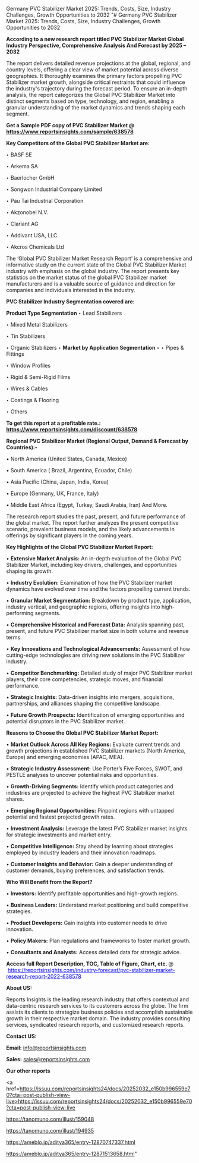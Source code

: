 Germany PVC Stabilizer Market 2025: Trends, Costs, Size, Industry Challenges, Growth Opportunities to 2032
"# Germany PVC Stabilizer Market 2025: Trends, Costs, Size, Industry Challenges, Growth Opportunities to 2032

<strong>According to a new research report titled PVC Stabilizer Market Global Industry Perspective, Comprehensive Analysis And Forecast by 2025 – 2032</strong>

The report delivers detailed revenue projections at the global, regional, and country levels, offering a clear view of market potential across diverse geographies. It thoroughly examines the primary factors propelling PVC Stabilizer market growth, alongside critical restraints that could influence the industry's trajectory during the forecast period. To ensure an in-depth analysis, the report categorizes the Global PVC Stabilizer Market into distinct segments based on type, technology, and region, enabling a granular understanding of the market dynamics and trends shaping each segment.

<strong>Get a Sample PDF copy of PVC Stabilizer Market </strong><strong>@<a href=https://www.reportsinsights.com/sample/638578 style=color:#0000ff;> https://www.reportsinsights.com/sample/638578</a></strong></font>

<strong>Key Competitors of the Global PVC Stabilizer Market are:</strong>

‣ BASF SE

‣ Arkema SA

‣ Baerlocher GmbH

‣ Songwon Industrial Company Limited

‣ Pau Tai Industrial Corporation

‣ Akzonobel N.V.

‣ Clariant AG

‣ Addivant USA, LLC.

‣ Akcros Chemicals Ltd

The ‘Global PVC Stabilizer Market Research Report’ is a comprehensive and informative study on the current state of the Global PVC Stabilizer Market industry with emphasis on the global industry. The report presents key statistics on the market status of the global PVC Stabilizer market manufacturers and is a valuable source of guidance and direction for companies and individuals interested in the industry.

<strong>PVC Stabilizer Industry Segmentation covered are:</strong>

<strong>Product Type Segmentation</strong>
‣
Lead Stabilizers

‣ Mixed Metal Stabilizers

‣ Tin Stabilizers

‣ Organic Stabilizers
‣ 
<strong>Market by Application Segmentation</strong>
‣
‣  Pipes & Fittings

‣ Window Profiles

‣ Rigid & Semi-Rigid Films

‣ Wires & Cables

‣ Coatings & Flooring

‣ Others

<strong>To get this report at a profitable rate.: <a href=https://www.reportsinsights.com/discount/638578 style=color:#0000ff;>https://www.reportsinsights.com/discount/638578</a></strong></font>

<strong>Regional PVC Stabilizer Market (Regional Output, Demand &amp; Forecast by Countries):-</strong>

• North America (United States, Canada, Mexico)

• South America ( Brazil, Argentina, Ecuador, Chile)

• Asia Pacific (China, Japan, India, Korea)

• Europe (Germany, UK, France, Italy)

• Middle East Africa (Egypt, Turkey, Saudi Arabia, Iran) And More.

The research report studies the past, present, and future performance of the global market. The report further analyzes the present competitive scenario, prevalent business models, and the likely advancements in offerings by significant players in the coming years.

<strong>Key Highlights of the Global PVC Stabilizer Market Report:</strong>

• <strong>Extensive Market Analysis:</strong> An in-depth evaluation of the Global PVC Stabilizer Market, including key drivers, challenges, and opportunities shaping its growth.

• <strong>Industry Evolution:</strong> Examination of how the PVC Stabilizer market dynamics have evolved over time and the factors propelling current trends.

• <strong>Granular Market Segmentation:</strong> Breakdown by product type, application, industry vertical, and geographic regions, offering insights into high-performing segments.

• <strong>Comprehensive Historical and Forecast Data:</strong> Analysis spanning past, present, and future PVC Stabilizer market size in both volume and revenue terms.

• <strong>Key Innovations and Technological Advancements:</strong> Assessment of how cutting-edge technologies are driving new solutions in the PVC Stabilizer industry.

• <strong>Competitor Benchmarking:</strong> Detailed study of major PVC Stabilizer market players, their core competencies, strategic moves, and financial performance.

• <strong>Strategic Insights:</strong> Data-driven insights into mergers, acquisitions, partnerships, and alliances shaping the competitive landscape.

• <strong>Future Growth Prospects:</strong> Identification of emerging opportunities and potential disruptors in the PVC Stabilizer market.

<strong>Reasons to Choose the Global PVC Stabilizer Market Report:</strong>

• <strong>Market Outlook Across All Key Regions:</strong> Evaluate current trends and growth projections in established PVC Stabilizer markets (North America, Europe) and emerging economies (APAC, MEA).

• <strong>Strategic Industry Assessment:</strong> Use Porter’s Five Forces, SWOT, and PESTLE analyses to uncover potential risks and opportunities.

• <strong>Growth-Driving Segments:</strong> Identify which product categories and industries are projected to achieve the highest PVC Stabilizer market shares.

• <strong>Emerging Regional Opportunities:</strong> Pinpoint regions with untapped potential and fastest projected growth rates.

• <strong>Investment Analysis:</strong> Leverage the latest PVC Stabilizer market insights for strategic investments and market entry.

• <strong>Competitive Intelligence:</strong> Stay ahead by learning about strategies employed by industry leaders and their innovation roadmaps.

• <strong>Customer Insights and Behavior:</strong> Gain a deeper understanding of customer demands, buying preferences, and satisfaction trends.

<strong>Who Will Benefit from the Report?</strong>

• <strong>Investors:</strong> Identify profitable opportunities and high-growth regions.

• <strong>Business Leaders:</strong> Understand market positioning and build competitive strategies.

• <strong>Product Developers:</strong> Gain insights into customer needs to drive innovation.

• <strong>Policy Makers:</strong> Plan regulations and frameworks to foster market growth.

• <strong>Consultants and Analysts:</strong> Access detailed data for strategic advice.
</ul>
<strong>Access full Report Description, TOC, Table of Figure, Chart, etc. </strong>@  <a href=https://reportsinsights.com/industry-forecast/pvc-stabilizer-market-research-report-2022-638578 style=color:#0000ff;>https://reportsinsights.com/industry-forecast/pvc-stabilizer-market-research-report-2022-638578</a></font>

<strong><strong>About US</strong>:</strong>

Reports Insights is the leading research industry that offers contextual and data-centric research services to its customers across the globe. The firm assists its clients to strategize business policies and accomplish sustainable growth in their respective market domain. The industry provides consulting services, syndicated research reports, and customized research reports.

<strong>Contact US:</strong>

<p class=""""><b>Email:</b> <a href=mailto:info@reportsinsights.com>info@reportsinsights.com</a></p>
<p class=""""><b>Sales:</b> <a href=mailto:sales@reportsinsights.com>sales@reportsinsights.com</a></p>

<strong>Our other reports</strong>

<a href=https://issuu.com/reportsinsights24/docs/20252032_e150b996559e70?cta=post-publish-view-live>https://issuu.com/reportsinsights24/docs/20252032_e150b996559e70?cta=post-publish-view-live</a>

<a href=https://tanomuno.com/illust/159048>https://tanomuno.com/illust/159048</a>

<a href=https://tanomuno.com/illust/194935>https://tanomuno.com/illust/194935</a>

<a href=https://ameblo.jp/aditya365/entry-12870747337.html>https://ameblo.jp/aditya365/entry-12870747337.html</a>

<a href=https://ameblo.jp/aditya365/entry-12871513658.html>https://ameblo.jp/aditya365/entry-12871513658.html</a>"
